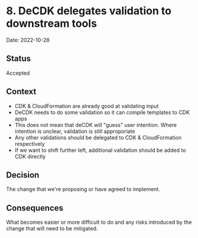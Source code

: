 # 8. DeCDK delegates validation to downstream tools

Date: 2022-10-28

## Status

Accepted

## Context

- CDK & CloudFormation are already good at validating input
- DeCDK needs to do some validation so it can compile templates to CDK apps
- This does not mean that deCDK will "guess" user intention. Where intention is
  unclear, validation is still approporiate
- Any other validations should be delegated to CDK & CloudFormation respectively
- If we want to shift further left, additional validation should be added to CDK
  directly

## Decision

The change that we're proposing or have agreed to implement.

## Consequences

What becomes easier or more difficult to do and any risks introduced by the change that will need to be mitigated.
